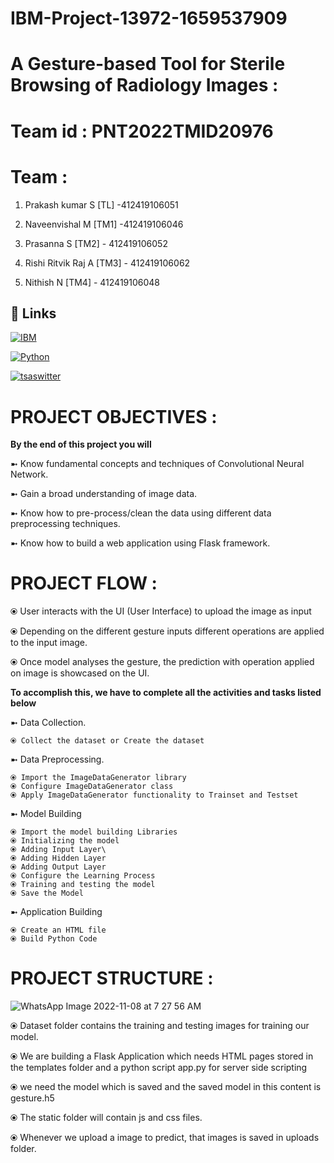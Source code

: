 # IBM-Project-13972-1659537909

# A Gesture-based Tool for Sterile Browsing of Radiology Images :

# Team id : PNT2022TMID20976

# Team : 

1. Prakash kumar S [TL]      -412419106051

2. Naveenvishal M [TM1]      -412419106046

3. Prasanna S [TM2]          - 412419106052

4. Rishi Ritvik Raj A [TM3]  - 412419106062

5. Nithish N [TM4]           - 412419106048

## 🔗 Links

[![IBM](https://www.ibm.com/brand/experience-guides/developer/b1db1ae501d522a1a4b49613fe07c9f1/01_8-bar-positive.svg)](https://www.ibm.com/in-en)

[![Python](https://encrypted-tbn0.gstatic.com/images?q=tbn:ANd9GcQcGIyex2EPolXNY7XzBvPEi6REgLWA9QEnJg&usqp=CAU)](https://flask.palletsprojects.com/en/2.2.x/)

[![tsaswitter](https://upload.wikimedia.org/wikipedia/commons/2/24/IBM_Cloud_logo.png)](https://www.ibm.com/cloud)

# PROJECT OBJECTIVES :
**By the end of this project you will**

➼ Know fundamental concepts and techniques of Convolutional Neural Network.

➼ Gain a broad understanding of image data.

➼ Know how to pre-process/clean the data using different data preprocessing techniques.

➼ Know how to build a web application using Flask framework.

# PROJECT FLOW :

⦿ User interacts with the UI (User Interface) to upload the image as input

⦿ Depending on the different gesture inputs different operations are applied to the input image.

⦿ Once model analyses the gesture, the prediction with operation applied on image is showcased on the UI.

**To accomplish this, we have to complete all the activities and tasks listed below**

➼ Data Collection.

    ⦿ Collect the dataset or Create the dataset

➼ Data Preprocessing.

    ⦿ Import the ImageDataGenerator library
    ⦿ Configure ImageDataGenerator class
    ⦿ Apply ImageDataGenerator functionality to Trainset and Testset

➼ Model Building

    ⦿ Import the model building Libraries
    ⦿ Initializing the model
    ⦿ Adding Input Layer\
    ⦿ Adding Hidden Layer
    ⦿ Adding Output Layer
    ⦿ Configure the Learning Process
    ⦿ Training and testing the model
    ⦿ Save the Model

➼ Application Building

    ⦿ Create an HTML file
    ⦿ Build Python Code

# PROJECT STRUCTURE :



![WhatsApp Image 2022-11-08 at 7 27 56 AM](https://user-images.githubusercontent.com/86544335/200465259-95494f27-707f-42ba-be18-639307771c55.jpeg)





⦿ Dataset folder contains the training and testing images for training our model.

⦿ We are building a Flask Application which needs  HTML pages stored in the templates 
   folder and a python script app.py for server side scripting

⦿ we need the model which is saved and the saved model in this content is gesture.h5

⦿ The static folder will contain js and css files.

⦿ Whenever we upload a image to predict, that images is saved in uploads folder.
